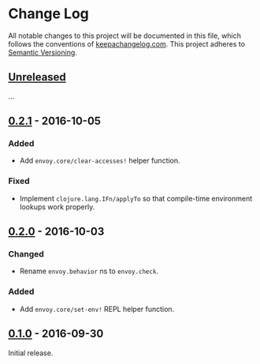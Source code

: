 Change Log
==========

All notable changes to this project will be documented in this file, which
follows the conventions of [keepachangelog.com](http://keepachangelog.com/).
This project adheres to [Semantic Versioning](http://semver.org/).

## [Unreleased]

...

## [0.2.1] - 2016-10-05

### Added
- Add `envoy.core/clear-accesses!` helper function.

### Fixed
- Implement `clojure.lang.IFn/applyTo` so that compile-time environment lookups
  work properly.

## [0.2.0] - 2016-10-03

### Changed
- Rename `envoy.behavior` ns to `envoy.check`.

### Added
- Add `envoy.core/set-env!` REPL helper function.

## [0.1.0] - 2016-09-30

Initial release.

[Unreleased]: https://github.com/amperity/envoy/compare/0.2.1...HEAD
[0.2.1]: https://github.com/amperity/envoy/compare/0.2.0...0.2.1
[0.2.0]: https://github.com/amperity/envoy/compare/0.1.0...0.2.0
[0.1.0]: https://github.com/amperity/envoy/releases/tag/0.1.0
